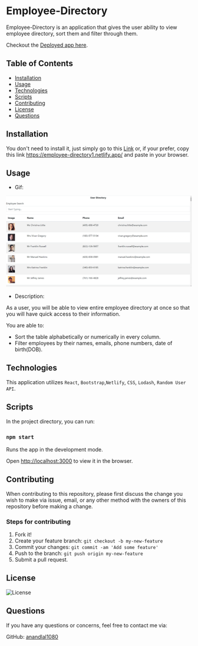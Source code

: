 # Employee-Directory

Employee-Directory is an application that gives the user ability to view employee directory, sort them and filter through them.

Checkout the [Deployed app here](https://employee-directory1.netlify.app/).

## Table of Contents

- [Installation](#installation)
- [Usage](#usage)
- [Technologies](#technologies)
- [Scripts](#Scripts)
- [Contributing](#contributing)
- [License](#license)
- [Questions](#questions)

## Installation

You don't need to install it, just simply go to this [Link](https://employee-directory1.netlify.app/) or, if your prefer, copy this link https://employee-directory1.netlify.app/ and paste in your browser.

## Usage

- Gif:

![Demo](./assets/demo.gif)

- Description:

As a user, you will be able to view entire employee directory at once so that you will have quick access to their information.

You are able to:

- Sort the table alphabetically or numerically in every column.
- Filter employees by their names, emails, phone numbers, date of birth(DOB).

## Technologies

This application utilizes `React`, `Bootstrap`,`Netlify`, `CSS`, `Lodash`, `Random User API`.

## Scripts

In the project directory, you can run:

### `npm start`

Runs the app in the development mode.

Open [http://localhost:3000](http://localhost:3000) to view it in the browser.

## Contributing

When contributing to this repository, please first discuss the change you wish to make via issue, email, or any other method with the owners of this repository before making a change.

### Steps for contributing

1. Fork it!
2. Create your feature branch: `git checkout -b my-new-feature`
3. Commit your changes: `git commit -am 'Add some feature'`
4. Push to the branch: `git push origin my-new-feature`
5. Submit a pull request.

## License

![License](https://img.shields.io/badge/License-MIT-blue)

## Questions

If you have any questions or concerns, feel free to contact me via:

GitHub: [anandlal1080](https://github.com/anandlal1080)
